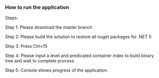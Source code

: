 <h3>How to run the application</h4>
Steps:

Step 1: Please download the master branch

Step 2: Please build the solution to restore all nuget packages for .NET 5

Step 3: Press Ctrl+f5

Step 4: Please input a level and predicated container index to build binary tree and wait to complete process.

Step 5: Console shows progress of the application.



